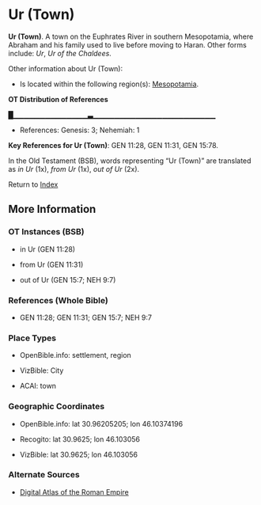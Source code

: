 # Ur (Town)
**Ur (Town)**. 
A town on the Euphrates River in southern Mesopotamia, where Abraham and his family used to live before moving to Haran. 
Other forms include: 
*Ur*, *Ur of the Chaldees*. 




Other information about Ur (Town):


* Is located within the following region(s): 
[Mesopotamia](Mesopotamia.md). 


**OT Distribution of References**

█▁▁▁▁▁▁▁▁▁▁▁▁▁▁▃▁▁▁▁▁▁▁▁▁▁▁▁▁▁▁▁▁▁▁▁▁▁▁
* References: Genesis: 3; Nehemiah: 1



**Key References for Ur (Town)**: 
GEN 11:28, GEN 11:31, GEN 15:78. 


In the Old Testament (BSB), words representing “Ur (Town)” are translated as 
*in Ur* (1x), *from Ur* (1x), *out of Ur* (2x). 




Return to [Index](00-Index.md)

## More Information

### OT Instances (BSB)

* in Ur (GEN 11:28)

* from Ur (GEN 11:31)

* out of Ur (GEN 15:7; NEH 9:7)



### References (Whole Bible)

* GEN 11:28; GEN 11:31; GEN 15:7; NEH 9:7


### Place Types

* OpenBible.info: settlement, region

* VizBible: City

* ACAI: town



### Geographic Coordinates

* OpenBible.info: lat 30.96205205; lon 46.10374196

* Recogito: lat 30.9625; lon 46.103056

* VizBible: lat 30.9625; lon 46.103056



### Alternate Sources

* [Digital Atlas of the Roman Empire](https://imperium.ahlfeldt.se/places/22335)



